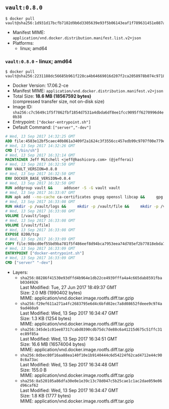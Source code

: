 ## `vault:0.8.0`

```console
$ docker pull vault@sha256:1d931d17bcfb7102d9b6d3305639e93f5b06143eaf1f789631451e087a02068f
```

-	Manifest MIME: `application/vnd.docker.distribution.manifest.list.v2+json`
-	Platforms:
	-	linux; amd64

### `vault:0.8.0` - linux; amd64

```console
$ docker pull vault@sha256:2231188dc56685b961f228ca4b64669016d207f2ca2058978b074c971816e328
```

-	Docker Version: 17.06.2-ce
-	Manifest MIME: `application/vnd.docker.distribution.manifest.v2+json`
-	Total Size: **18.6 MB (18567592 bytes)**  
	(compressed transfer size, not on-disk size)
-	Image ID: `sha256:c7c5649c1f5f7862fbf1854d7531a4dbda6df8ee1fcc9095ff6270996d4e0b38`
-	Entrypoint: `["docker-entrypoint.sh"]`
-	Default Command: `["server","-dev"]`

```dockerfile
# Wed, 13 Sep 2017 14:32:25 GMT
ADD file:4583e12bf5caec40b861a3409f2a1624c3f3556cc457edb99c9707f00e779e45 in / 
# Wed, 13 Sep 2017 14:32:26 GMT
CMD ["/bin/sh"]
# Wed, 13 Sep 2017 16:32:14 GMT
MAINTAINER Jeff Mitchell <jeff@hashicorp.com> (@jefferai)
# Wed, 13 Sep 2017 16:32:50 GMT
ENV VAULT_VERSION=0.8.0
# Wed, 13 Sep 2017 16:32:50 GMT
ENV DOCKER_BASE_VERSION=0.0.4
# Wed, 13 Sep 2017 16:32:50 GMT
RUN addgroup vault &&     adduser -S -G vault vault
# Wed, 13 Sep 2017 16:33:07 GMT
RUN apk add --no-cache ca-certificates gnupg openssl libcap &&     gpg --keyserver pgp.mit.edu --recv-keys 91A6E7F85D05C65630BEF18951852D87348FFC4C &&     mkdir -p /tmp/build &&     cd /tmp/build &&     wget https://releases.hashicorp.com/docker-base/${DOCKER_BASE_VERSION}/docker-base_${DOCKER_BASE_VERSION}_linux_amd64.zip &&     wget https://releases.hashicorp.com/docker-base/${DOCKER_BASE_VERSION}/docker-base_${DOCKER_BASE_VERSION}_SHA256SUMS &&     wget https://releases.hashicorp.com/docker-base/${DOCKER_BASE_VERSION}/docker-base_${DOCKER_BASE_VERSION}_SHA256SUMS.sig &&     gpg --batch --verify docker-base_${DOCKER_BASE_VERSION}_SHA256SUMS.sig docker-base_${DOCKER_BASE_VERSION}_SHA256SUMS &&     grep ${DOCKER_BASE_VERSION}_linux_amd64.zip docker-base_${DOCKER_BASE_VERSION}_SHA256SUMS | sha256sum -c &&     unzip docker-base_${DOCKER_BASE_VERSION}_linux_amd64.zip &&     cp bin/gosu bin/dumb-init /bin &&     wget https://releases.hashicorp.com/vault/${VAULT_VERSION}/vault_${VAULT_VERSION}_linux_amd64.zip &&     wget https://releases.hashicorp.com/vault/${VAULT_VERSION}/vault_${VAULT_VERSION}_SHA256SUMS &&     wget https://releases.hashicorp.com/vault/${VAULT_VERSION}/vault_${VAULT_VERSION}_SHA256SUMS.sig &&     gpg --batch --verify vault_${VAULT_VERSION}_SHA256SUMS.sig vault_${VAULT_VERSION}_SHA256SUMS &&     grep vault_${VAULT_VERSION}_linux_amd64.zip vault_${VAULT_VERSION}_SHA256SUMS | sha256sum -c &&     unzip -d /bin vault_${VAULT_VERSION}_linux_amd64.zip &&     cd /tmp &&     rm -rf /tmp/build &&     apk del gnupg openssl &&     rm -rf /root/.gnupg
# Wed, 13 Sep 2017 16:33:08 GMT
RUN mkdir -p /vault/logs &&     mkdir -p /vault/file &&     mkdir -p /vault/config &&     chown -R vault:vault /vault
# Wed, 13 Sep 2017 16:33:08 GMT
VOLUME [/vault/logs]
# Wed, 13 Sep 2017 16:33:08 GMT
VOLUME [/vault/file]
# Wed, 13 Sep 2017 16:33:08 GMT
EXPOSE 8200/tcp
# Wed, 13 Sep 2017 16:33:09 GMT
COPY file:98bcd0ef55bd9ba781f5f486eef8d94bca7953eea74d785ef2b77818ebda7972 in /usr/local/bin/docker-entrypoint.sh 
# Wed, 13 Sep 2017 16:33:09 GMT
ENTRYPOINT ["docker-entrypoint.sh"]
# Wed, 13 Sep 2017 16:33:09 GMT
CMD ["server" "-dev"]
```

-	Layers:
	-	`sha256:88286f41530e93dffd4b964e1db22ce4939fffa4a4c665dab8591fbab03d4926`  
		Last Modified: Tue, 27 Jun 2017 18:49:37 GMT  
		Size: 2.0 MB (1990402 bytes)  
		MIME: application/vnd.docker.image.rootfs.diff.tar.gzip
	-	`sha256:f29ef611a271a4fc2683795e6d4c6bfd02ec7a8d08652fdeee9c974a9ad460a9`  
		Last Modified: Wed, 13 Sep 2017 16:34:47 GMT  
		Size: 1.3 KB (1254 bytes)  
		MIME: application/vnd.docker.image.rootfs.diff.tar.gzip
	-	`sha256:345de1c01ee87317cabd0390cdb75dc7de88c6a41215d675c51ffc31ec89f85a`  
		Last Modified: Wed, 13 Sep 2017 16:34:51 GMT  
		Size: 16.6 MB (16574004 bytes)  
		MIME: application/vnd.docker.image.rootfs.diff.tar.gzip
	-	`sha256:8dbec80f16aa88ea140f10e1b9140444c6d54224f62cad4712e44c908c6a73ac`  
		Last Modified: Wed, 13 Sep 2017 16:34:48 GMT  
		Size: 155.0 B  
		MIME: application/vnd.docker.image.rootfs.diff.tar.gzip
	-	`sha256:8a520105a86dfa30e0e1e39c13c78d047c5b25cae1c1ac2dae059e06d96caf62`  
		Last Modified: Wed, 13 Sep 2017 16:34:47 GMT  
		Size: 1.8 KB (1777 bytes)  
		MIME: application/vnd.docker.image.rootfs.diff.tar.gzip
